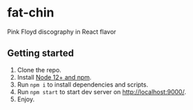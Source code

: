 # fat-chin
Pink Floyd discography in React flavor

## Getting started
1. Clone the repo.
1. Install [Node 12+ and npm](https://nodejs.org/en/).
1. Run `npm i` to install dependencies and scripts.
1. Run `npm start` to start dev server on [http://localhost:9000/](http://localhost:9000/).
1. Enjoy.
